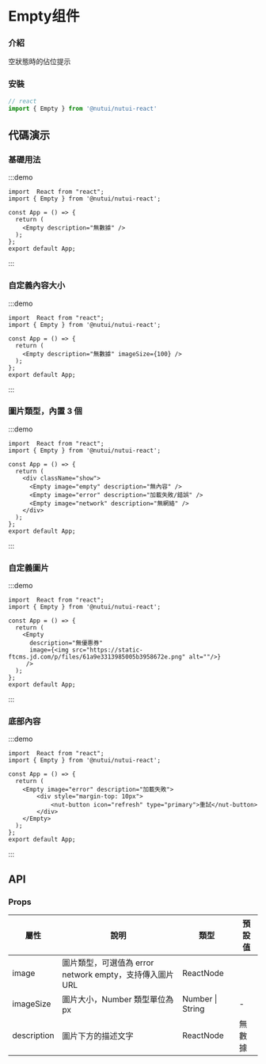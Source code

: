 #  Empty组件

### 介紹

空狀態時的佔位提示

### 安裝

```javascript
// react
import { Empty } from '@nutui/nutui-react'

```


## 代碼演示

### 基礎用法
:::demo
```tsx
import  React from "react";
import { Empty } from '@nutui/nutui-react';

const App = () => {
  return (
    <Empty description="無數據" />
  );
};
export default App;
```
:::

### 自定義內容大小
:::demo
```tsx
import  React from "react";
import { Empty } from '@nutui/nutui-react';

const App = () => {
  return (
    <Empty description="無數據" imageSize={100} />
  );
};
export default App;
```
:::

### 圖片類型，內置 3 個
:::demo
```tsx
import  React from "react";
import { Empty } from '@nutui/nutui-react';

const App = () => {
  return (
    <div className="show">
      <Empty image="empty" description="無內容" />
      <Empty image="error" description="加載失敗/錯誤" />
      <Empty image="network" description="無網絡" />
    </div>
  );
};
export default App;
```
:::

### 自定義圖片
:::demo
```tsx
import  React from "react";
import { Empty } from '@nutui/nutui-react';

const App = () => {
  return (
    <Empty
      description="無優惠券" 
      image={<img src="https://static-ftcms.jd.com/p/files/61a9e3313985005b3958672e.png" alt=""/>}
     />
  );
};
export default App;
```
:::


### 底部內容
:::demo
```tsx
import  React from "react";
import { Empty } from '@nutui/nutui-react';

const App = () => {
  return (
    <Empty image="error" description="加載失敗">
        <div style="margin-top: 10px">
            <nut-button icon="refresh" type="primary">重試</nut-button>
        </div>
    </Empty>
  );
};
export default App;
```
:::
## API

### Props

| 屬性 | 說明 | 類型 | 預設值           |
|--------------|----------------------------------|--------|------------------|
| image         | 圖片類型，可選值為 error network empty，支持傳入圖片 URL              | ReactNode       |
| imageSize        | 圖片大小，Number 類型單位為 px                    | Number \| String | -       |
| description         | 圖片下方的描述文字  | ReactNode |    無數據             |



